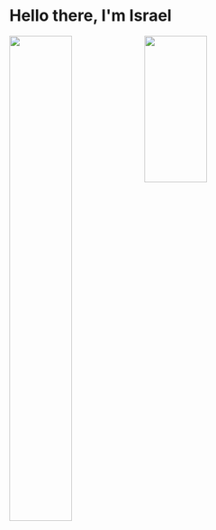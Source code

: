 # Hello there, I'm Israel
<img align="left" width="47%" src="https://github-readme-stats.vercel.app/api?username=trend87&theme=nightowl&show_icons=true" />
<img align="left" width="47%" height="260vh" src="https://github-readme-stats.vercel.app/api/top-langs/?username=trend87&theme=nightowl&show_icons=true" />
